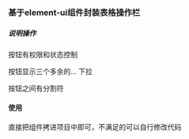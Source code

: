 ### 基于element-ui组件封装表格操作栏

##### 说明操作

按钮有权限和状态控制

按钮显示三个多余的... 下拉

按钮之间有分割符

#### 使用

直接把组件拷进项目中即可，不满足的可以自行修改代码